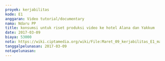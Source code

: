 ```yaml
---
proyek: kerjabilitas
kode: E1
anggaran: Video tutorial/documentary
nama: Ndaru PP
title: konsumsi untuk riset produksi video ke hotel Alana dan Yakkum
date: 2017-03-09
biaya: 53000
nota: https://wiki.ciptamedia.org/wiki/File:Maret_09_kerjabilitas_E1_makan_siang_riset_prod_video_hotel_alana_ndaru.jpg
tanggalpelunasan: 2017-03-09
notapelunasan:
---
```

